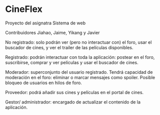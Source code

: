 # CineFlex
Proyecto del asignatra Sistema de web 

Contribuidores Jiahao, Jaime, Yikang y Javier

No registrado: solo podrán ver (pero no interactuar con) el foro, usar el buscador de cines, y ver el trailer de las películas disponibles.

Registrado: podrán interactuar con toda la aplicación: postear en el foro, suscribirse, comprar y ver películas y usar el buscador de cines.

Moderador: superconjunto del usuario registrado. Tendrá capacidad de moderación en el foro: eliminar o marcar mensajes como spoiler. Posible bloqueo de usuarios en hilos de foro.

Proveedor: podrá añadir sus cines y películas en el portal de cines.

Gestor/ administrador: encargado de actualizar el contenido de la aplicación.


